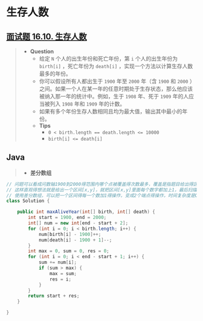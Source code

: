 # 生存人数

## [面试题 16.10. 生存人数](https://leetcode.cn/problems/living-people-lcci/)

> - **Question**
>   - 给定 `N` 个人的出生年份和死亡年份，第 `i` 个人的出生年份为 `birth[i]` ，死亡年份为 `death[i]` ，实现一个方法以计算生存人数最多的年份。
>   - 你可以假设所有人都出生于 `1900` 年至 `2000` 年（含 `1900` 和 `2000` ）之间。如果一个人在某一年的任意时期处于生存状态，那么他应该被纳入那一年的统计中。例如，生于 `1908` 年、死于 `1909` 年的人应当被列入 `1908` 年和 `1909` 年的计数。
>   - 如果有多个年份生存人数相同且均为最大值，输出其中最小的年份。
>   - **Tips**
>     - `0 < birth.length == death.length <= 10000`
>     - `birth[i] <= death[i]`

## Java

> - **差分数组**

```java
// 问题可以看成问数轴1900到2000得范围内哪个点被覆盖得次数最多，覆盖是指题目给出得区间[出生日期，死亡日期]
// 这样直观得想法就是给出一个区间[x,y]，就把区间[x,y]里面每个数字都加上1，最后扫描一遍[1900,2000]看看哪个点得值最大。
// 使用差分数组，可以把一个区间得每一个数加1得操作，变成2个端点得操作，时间复杂度是O(1)。对于最后每个位置的值，只需要遍历一遍差分数组求前缀和。最终的复杂度是O(n)。
class Solution {

    public int maxAliveYear(int[] birth, int[] death) {
        int start = 1900, end = 2000;
        int[] num = new int[end - start + 2];
        for (int i = 0; i < birth.length; i++) {
            num[birth[i] - 1900]++;
            num[death[i] - 1900 + 1]--;
        }
        int max = 0, sum = 0, res = 0;
        for (int i = 0; i < end - start + 1; i++) {
            sum += num[i];
            if (sum > max) {
                max = sum;
                res = i;
            }
        }
        return start + res;
    }

}
```
